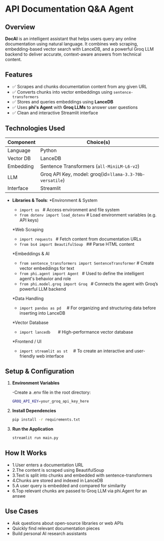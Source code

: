 
# API Documentation Q&A Agent

## Overview

**DocAI** is an intelligent assistant that helps users query any online documentation using natural language. It combines web scraping, embedding-based vector search with LanceDB, and a powerful Groq LLM backend to deliver accurate, context-aware answers from technical content.


## Features

- ✅ Scrapes and chunks documentation content from any given URL
- ✅ Converts chunks into vector embeddings using `sentence-transformers`
- ✅ Stores and queries embeddings using **LanceDB**
- ✅ Uses **phi's Agent** with **Groq LLMs** to answer user questions
- ✅ Clean and interactive Streamlit interface

## Technologies Used

| Component   |                   Choice(s)                                             |
|-------------|-------------------------------------------------------------------------|
| Language    | Python                                                                  |
| Vector DB   | LanceDB                                                                 |
| Embedding   | Sentence Transformers (`all-MiniLM-L6-v2`)                              |
| LLM         | Groq API Key, model: groq(id=`llama-3.3-70b-versatile`)                 |
| Interface   | Streamlit                                                               |


- **Libraries & Tools**:
  *Environment & System
  - `import os `                           # Access environment and file system
  - `from dotenv import load_dotenv`       # Load environment variables (e.g. API keys)
  
  *Web Scraping
  - `import requests `                     # Fetch content from documentation URLs
  - `from bs4 import BeautifulSoup `       ## Parse HTML content
  
  *Embeddings & AI
  - `from sentence_transformers import SentenceTransformer`   # Create vector embeddings for text
  - `from phi.agent import Agent `         # Used to define the intelligent agent's behavior and role
  - `from phi.model.groq import Groq `     # Connects the agent with Groq’s powerful LLM backend
  
  *Data Handling
  - `import pandas as pd  `                # For organizing and structuring data before inserting into LanceDB
  
  *Vector Database
  - `import lancedb   `                    # High-performance vector database
  
  *Frontend / UI
  - `import streamlit as st  `             # To create an interactive and user-friendly web interface
  
  


## Setup & Configuration
1. **Environment Variables**

   -Create a .env file in the root directory:
    ```sh
    GROQ_API_KEY=your_groq_api_key_here
   ```
  

3. **Install Dependencies**
   ```sh
   pip install -r requirements.txt
   ```

4. **Run the Application**
   ```sh
   streamlit run main.py
   ```


## How It Works
- 1.User enters a documentation URL
- 2.The content is scraped using BeautifulSoup
- 3.Text is split into chunks and embedded with sentence-transformers
- 4.Chunks are stored and indexed in LanceDB
- 5.A user query is embedded and compared for similarity
- 6.Top relevant chunks are passed to Groq LLM via phi.Agent for an answe

## Use Cases
 - Ask questions about open-source libraries or web APIs
 - Quickly find relevant documentation pieces
 - Build personal AI research assistants








